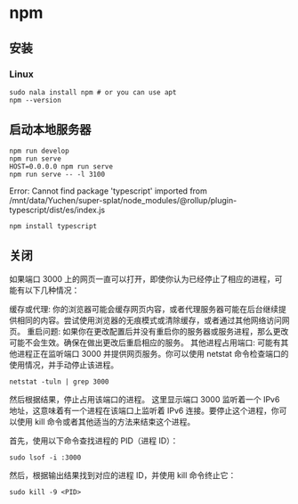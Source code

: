 
# npm

## 安装
### Linux
```shell
sudo nala install npm # or you can use apt
npm --version
```

## 启动本地服务器

```shell
npm run develop
npm run serve
HOST=0.0.0.0 npm run serve
npm run serve -- -l 3100
```

Error: Cannot find package 'typescript' imported from /mnt/data/Yuchen/super-splat/node_modules/@rollup/plugin-typescript/dist/es/index.js
```shell
npm install typescript
```

## 关闭
如果端口 3000 上的网页一直可以打开，即使你认为已经停止了相应的进程，可能有以下几种情况：

缓存或代理: 你的浏览器可能会缓存网页内容，或者代理服务器可能在后台继续提供相同的内容。尝试使用浏览器的无痕模式或清除缓存，或者通过其他网络访问网页。
重启问题: 如果你在更改配置后并没有重启你的服务器或服务进程，那么更改可能不会生效。确保在做出更改后重启相应的服务。
其他进程占用端口: 可能有其他进程正在监听端口 3000 并提供网页服务。你可以使用 netstat 命令检查端口的使用情况，并手动停止该进程。

```shell
netstat -tuln | grep 3000
```
然后根据结果，停止占用该端口的进程。
这里显示端口 3000 监听着一个 IPv6 地址，这意味着有一个进程在该端口上监听着 IPv6 连接。要停止这个进程，你可以使用 kill 命令或者其他适当的方法来结束这个进程。

首先，使用以下命令查找进程的 PID（进程 ID）：

```shell
sudo lsof -i :3000
```
然后，根据输出结果找到对应的进程 ID，并使用 kill 命令终止它：

```shell
sudo kill -9 <PID>
```
